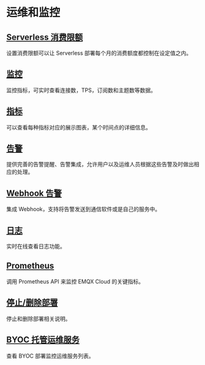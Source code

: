 # 运维和监控

## [Serverless 消费限额](./spend_limit.md)
设置消费限额可以让 Serverless 部署每个月的消费额度都控制在设定值之内。

## [监控](./monitors.md)
监控指标，可实时查看连接数，TPS，订阅数和主题数等数据。

## [指标](./metrics.md)
可以查看每种指标对应的展示图表，某个时间点的详细信息。

## [告警](./alerts.md)
提供完善的告警提醒、告警集成，允许用户以及运维人员根据这些告警及时做出相应的处理。

## [Webhook 告警](./alerts_webhook.md)
集成 Webhook，支持将告警发送到通信软件或是自己的服务中。

## [日志](./spend_limit.md)
实时在线查看日志功能。

## [Prometheus](./prometheus.md)
调用 Prometheus API 来监控 EMQX Cloud 的关键指标。

## [停止/删除部署](./stop_delete_deployment.md)
停止和删除部署相关说明。

## [BYOC 托管运维服务](./byoc_operation_maintenance.md)
查看 BYOC 部署监控运维服务列表。
